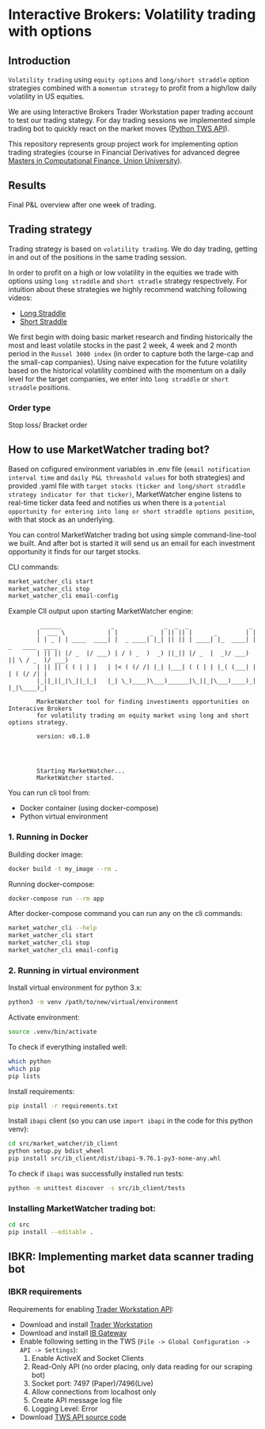 # Interactive Brokers: Volatility trading with options

## Introduction

`Volatility trading` using `equity options` and `long/short straddle` option strategies combined with a `momentum strategy` to profit from a high/low daily volatility in US equities.

We are using Interactive Brokers Trader Workstation paper trading account to test our trading stategy. For day trading sessions we implemented simple trading bot to quickly react on the market moves ([Python TWS API](https://tradersacademy.online/trading-courses/python-tws-api)).

This repository represents group project work for implementing option trading strategies (course in Financial Derivatives for advanced degree [Masters in Computational Finance, Union University](http://mcf.raf.edu.rs/)).

## Results

Final P&L overview after one week of trading.

## Trading strategy

Trading strategy is based on `volatility trading`. We do day trading, getting in and out of the positions in the same trading session.

In order to profit on a high or low volatility in the equities we trade with options using `long straddle` and `short stradle` strategy respectively. For intuition about these strategies we highly recommend watching following videos:

- [Long Straddle](https://www.youtube.com/watch?v=4UlIMmXhjsc)
- [Short Straddle](https://www.youtube.com/watch?v=Lsk9ppb8ffs)

We first begin with doing basic market research and finding historically the most and least volatile stocks in the past 2 week, 4 week and 2 month period in the `Russel 3000 index` (in order to capture both the large-cap and the small-cap companies). Using naive expecation for the future volatility based on the historical volatility combined with the momentum on a daily level for the target companies, we enter into `long straddle` or `short straddle` positions.

### Order type

Stop loss/ Bracket order

## How to use MarketWatcher trading bot?

Based on cofigured environment variables in .env file (`email notification interval time` and `daily P&L threashold values` for both strategies) and provided .yaml file with `target stocks (ticker and long/short straddle strategy indicator for that ticker)`, MarketWatcher engine listens to real-time ticker data feed and notifies us when there is a `potential opportunity for entering into long or short straddle options position`, with that stock as an underlying.

You can control MarketWatcher trading bot using simple command-line-tool we built. And after bot is started it will send us an email for each investment opportunity it finds for our target stocks.

CLI commands:

```bash
market_watcher_cli start
market_watcher_cli stop
market_watcher_cli email-config
```

Example ClI output upon starting MarketWatcher engine:

```
         ______              _              _  _  _                 _
        |  ___ \            | |         _  | || || |      _        | |
        | | _ | | ____  ____| |  _ ____| |_| || || | ____| |_  ____| | _   ____  ____
        | || || |/ _  |/ ___) | / ) _  )  _) ||_|| |/ _  |  _)/ ___) || \ / _  )/ ___)
        | || || ( ( | | |   | |< ( (/ /| |_| |___| ( ( | | |_( (___| | | ( (/ /| |
        |_||_||_|\_||_|_|   |_| \_)____)\___)______|\_||_|\___)____)_| |_|\____)_|

        MarketWatcher tool for finding investiments opportunities on Interacive Brokers
        for volatility trading on equity market using long and short options strategy.

        version: v0.1.0




        Starting MarketWatcher...
        MarketWatcher started.
```

You can run cli tool from:

- Docker container (using docker-compose)
- Python virtual environment

### 1. Running in Docker

Building docker image:

```bash
docker build -t my_image --rm .
```

Running docker-compose:

```bash
docker-compose run --rm app
```

After docker-compose command you can run any on the cli commands:

```bash
market_watcher_cli --help
market_watcher_cli start
market_watcher_cli stop
market_watcher_cli email-config
```

### 2. Running in virtual environment

Install virtual environment for python 3.x:

```bash
python3 -m venv /path/to/new/virtual/environment
```

Activate environment:

```bash
source .venv/bin/activate
```

To check if everything installed well:

```bash
which python
which pip
pip lists
```

Install requirements:

```bash
pip install -r requirements.txt
```

Install `ibapi` client (so you can use `import ibapi` in the code for this python venv):

```bash
cd src/market_watcher/ib_client
python setup.py bdist_wheel
pip install src/ib_client/dist/ibapi-9.76.1-py3-none-any.whl
```

To check if `ibapi` was successfully installed run tests:

```bash
python -m unittest discover -s src/ib_client/tests
```

### Installing MarketWatcher trading bot:

```bash
cd src
pip install --editable .
```

## IBKR: Implementing market data scanner trading bot

### IBKR requirements

Requirements for enabling [Trader Workstation API](https://interactivebrokers.github.io/tws-api/):

- Download and install [Trader Workstation](https://www.interactivebrokers.com/en/index.php?f=14099#tws-software)
- Download and install [IB Gateway](https://www.interactivebrokers.com/en/index.php?f=16457)
- Enable following setting in the TWS (`File -> Global Configuration -> API -> Settings`):
  1. Enable ActiveX and Socket Clients
  2. Read-Only API (no order placing, only data reading for our scraping bot)
  3. Socket port: 7497 (Paper)/7496(Live)
  4. Allow connections from localhost only
  5. Create API message log file
  6. Logging Level: Error
- Download [TWS API source code](https://interactivebrokers.github.io/#)
